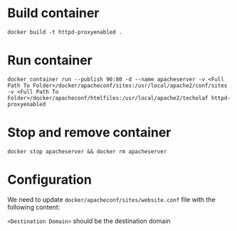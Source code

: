 # Build container

`docker build -t httpd-proxyenabled .`

# Run container

`docker container run --publish 90:80 -d --name apacheserver -v <Full Path To Folder>/docker/apacheconf/sites:/usr/local/apache2/conf/sites -v <Full Path To Folder>/docker/apacheconf/htmlfiles:/usr/local/apache2/techolaf httpd-proxyenabled`

# Stop and remove container

`docker stop apacheserver && docker rm apacheserver`

# Configuration

We need to update `docker/apacheconf/sites/website.conf` file with the following content:

`<Destination Domain>` should be the destination domain
